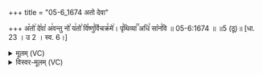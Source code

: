 +++
title = "05-6_1674 अतो देवा"

+++
अ꣡तो꣢ दे꣣वा꣡ अ꣢वन्तु नो꣣ य꣢तो꣣ वि꣡ष्णु꣢र्विचक्र꣣मे꣢। पृ꣣थिव्या꣢꣫ अधि꣣ सा꣡न꣢वि ॥ 05-6:1674 ॥ ॥5 (ठू)॥ [धा. 23 । उ 2 । स्व. 6।]

<details><summary>मूलम् (VC)</summary>

अ꣡तो꣢ दे꣣वा꣡ अ꣢वन्तु नो꣣ य꣢तो꣣ वि꣡ष्णु꣢र्विचक्र꣣मे꣢ । पृ꣣थिव्या꣢꣫ अधि꣣ सा꣡न꣢वि ॥१६७४॥
</details>

<details><summary>विस्वर-मूलम् (VC)</summary>

अतो देवा अवन्तु नो यतो विष्णुर्विचक्रमे । पृथिव्या अधि सानवि ॥१६७४॥
</details>